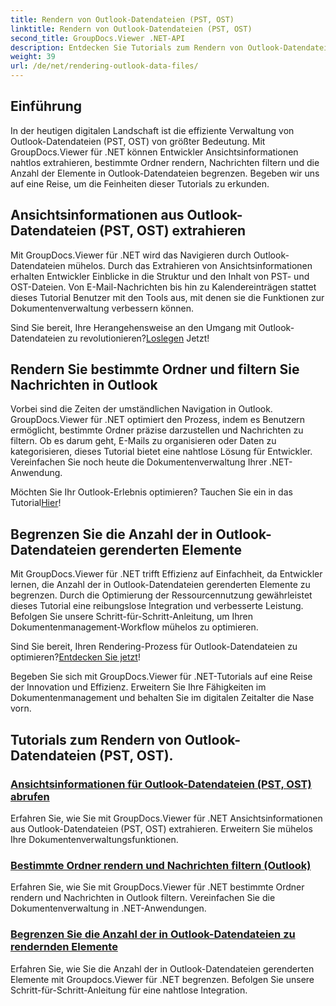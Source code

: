 ```yaml
---
title: Rendern von Outlook-Datendateien (PST, OST)
linktitle: Rendern von Outlook-Datendateien (PST, OST)
second_title: GroupDocs.Viewer .NET-API
description: Entdecken Sie Tutorials zum Rendern von Outlook-Datendateien (PST, OST) mit GroupDocs.Viewer für .NET. Entdecken Sie mühelos effiziente Techniken zur Dokumentenverwaltung.
weight: 39
url: /de/net/rendering-outlook-data-files/
---
```

## Einführung

In der heutigen digitalen Landschaft ist die effiziente Verwaltung von Outlook-Datendateien (PST, OST) von größter Bedeutung. Mit GroupDocs.Viewer für .NET können Entwickler Ansichtsinformationen nahtlos extrahieren, bestimmte Ordner rendern, Nachrichten filtern und die Anzahl der Elemente in Outlook-Datendateien begrenzen. Begeben wir uns auf eine Reise, um die Feinheiten dieser Tutorials zu erkunden.

## Ansichtsinformationen aus Outlook-Datendateien (PST, OST) extrahieren
Mit GroupDocs.Viewer für .NET wird das Navigieren durch Outlook-Datendateien mühelos. Durch das Extrahieren von Ansichtsinformationen erhalten Entwickler Einblicke in die Struktur und den Inhalt von PST- und OST-Dateien. Von E-Mail-Nachrichten bis hin zu Kalendereinträgen stattet dieses Tutorial Benutzer mit den Tools aus, mit denen sie die Funktionen zur Dokumentenverwaltung verbessern können. 

 Sind Sie bereit, Ihre Herangehensweise an den Umgang mit Outlook-Datendateien zu revolutionieren?[Loslegen](./get-view-info-outlook-data-file/) Jetzt!

## Rendern Sie bestimmte Ordner und filtern Sie Nachrichten in Outlook
Vorbei sind die Zeiten der umständlichen Navigation in Outlook. GroupDocs.Viewer für .NET optimiert den Prozess, indem es Benutzern ermöglicht, bestimmte Ordner präzise darzustellen und Nachrichten zu filtern. Ob es darum geht, E-Mails zu organisieren oder Daten zu kategorisieren, dieses Tutorial bietet eine nahtlose Lösung für Entwickler. Vereinfachen Sie noch heute die Dokumentenverwaltung Ihrer .NET-Anwendung.

 Möchten Sie Ihr Outlook-Erlebnis optimieren? Tauchen Sie ein in das Tutorial[Hier](./render-specific-folders-and-filter-messages-outlook/)!

## Begrenzen Sie die Anzahl der in Outlook-Datendateien gerenderten Elemente
Mit GroupDocs.Viewer für .NET trifft Effizienz auf Einfachheit, da Entwickler lernen, die Anzahl der in Outlook-Datendateien gerenderten Elemente zu begrenzen. Durch die Optimierung der Ressourcennutzung gewährleistet dieses Tutorial eine reibungslose Integration und verbesserte Leistung. Befolgen Sie unsere Schritt-für-Schritt-Anleitung, um Ihren Dokumentenmanagement-Workflow mühelos zu optimieren.

 Sind Sie bereit, Ihren Rendering-Prozess für Outlook-Datendateien zu optimieren?[Entdecken Sie jetzt](./limit-items-to-render-outlook-data-files/)!

Begeben Sie sich mit GroupDocs.Viewer für .NET-Tutorials auf eine Reise der Innovation und Effizienz. Erweitern Sie Ihre Fähigkeiten im Dokumentenmanagement und behalten Sie im digitalen Zeitalter die Nase vorn.
## Tutorials zum Rendern von Outlook-Datendateien (PST, OST).
### [Ansichtsinformationen für Outlook-Datendateien (PST, OST) abrufen](./get-view-info-outlook-data-file/)
Erfahren Sie, wie Sie mit GroupDocs.Viewer für .NET Ansichtsinformationen aus Outlook-Datendateien (PST, OST) extrahieren. Erweitern Sie mühelos Ihre Dokumentenverwaltungsfunktionen.
### [Bestimmte Ordner rendern und Nachrichten filtern (Outlook)](./render-specific-folders-and-filter-messages-outlook/)
Erfahren Sie, wie Sie mit GroupDocs.Viewer für .NET bestimmte Ordner rendern und Nachrichten in Outlook filtern. Vereinfachen Sie die Dokumentenverwaltung in .NET-Anwendungen.
### [Begrenzen Sie die Anzahl der in Outlook-Datendateien zu rendernden Elemente](./limit-items-to-render-outlook-data-files/)
Erfahren Sie, wie Sie die Anzahl der in Outlook-Datendateien gerenderten Elemente mit Groupdocs.Viewer für .NET begrenzen. Befolgen Sie unsere Schritt-für-Schritt-Anleitung für eine nahtlose Integration.
